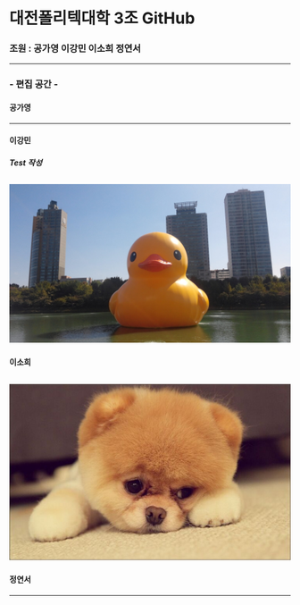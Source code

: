# 대전폴리텍대학 3조 GitHub
### 조원 : 공가영 이강민 이소희 정연서
---
### - 편집 공간 -
#### 공가영
---
#### 이강민
##### Test 작성
![러버덕](./img/RubberDuck.jpg)
---
#### 이소희
![dog](./img/dog.jpg)
---
#### 정연서
---
